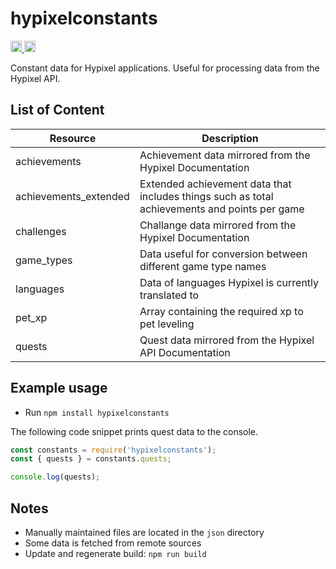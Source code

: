 # hypixelconstants
<a href="https://badge.fury.io/js/hypixelconstants">
   <img src="https://badge.fury.io/js/hypixelconstants.svg" alt="npm version" height="18">
</a>
<a href="https://www.npmjs.com/package/hypixelconstants">
   <img src="https://img.shields.io/npm/dm/hypixelconstants.svg" alt="downloads" height="18">
</a>

Constant data for Hypixel applications. Useful for processing data from the Hypixel API.

List of Content
----
| Resource | Description           |
|-----------|----------------------|
| achievements | Achievement data mirrored from the Hypixel Documentation |
| achievements_extended | Extended achievement data that includes things such as total achievements and points per game |
| challenges | Challange data mirrored from the Hypixel Documentation |
| game_types | Data useful for conversion between different game type names |
| languages | Data of languages Hypixel is currently translated to |
| pet_xp | Array containing the required xp to pet leveling |
| quests | Quest data mirrored from the Hypixel API Documentation |

Example usage
----
* Run `npm install hypixelconstants`

The following code snippet prints quest data to the console.

```js
const constants = require('hypixelconstants');
const { quests } = constants.quests;

console.log(quests);
```

Notes
----
* Manually maintained files are located in the `json` directory
* Some data is fetched from remote sources
* Update and regenerate build: `npm run build`
